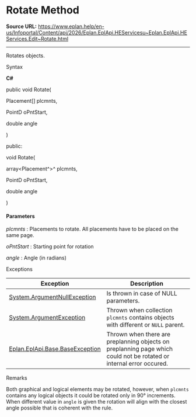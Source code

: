 # Rotate Method

**Source URL:** https://www.eplan.help/en-us/Infoportal/Content/api/2026/Eplan.EplApi.HEServicesu~Eplan.EplApi.HEServices.Edit~Rotate.html

---

Rotates objects.

Syntax

**C#**



public void Rotate( 

   Placement[] plcmnts,

   PointD oPntStart,

   double angle

)

public:

void Rotate( 

   array<Placement^>^ plcmnts,

   PointD oPntStart,

   double angle

)


#### Parameters

*plcmnts*
:   Placements to rotate. All placements have to be placed on the same page.

*oPntStart*
:   Starting point for rotation

*angle*
:   Angle (in radians)

Exceptions

| Exception | Description |
| --- | --- |
| [System.ArgumentNullException](#) | Is thrown in case of NULL parameters. |
| [System.ArgumentException](#) | Thrown when collection `plcmnts` contains objects with different or `NULL` parent. |
| [Eplan.EplApi.Base.BaseException](Eplan.EplApi.Baseu~Eplan.EplApi.Base.BaseException.html) | Thrown when there are preplanning objects on preplanning page which could not be rotated or internal error occured. |

Remarks

Both graphical and logical elements may be rotated, however, when `plcmnts` contains any logical objects it could be rotated only in 90° increments. When different value in `angle` is given the rotation will align with the closest angle possible that is coherent with the rule.
